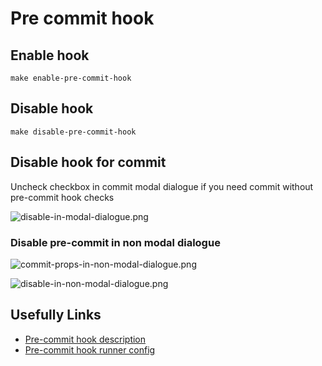 # Pre commit hook

## Enable hook 

```shell
make enable-pre-commit-hook
```

## Disable hook 

```shell
make disable-pre-commit-hook
```

## Disable hook for commit

Uncheck checkbox in commit modal dialogue 
if you need commit without pre-commit hook checks

![disable-in-modal-dialogue.png](asset/img/hook/disable-in-modal-dialogue.png)

### Disable pre-commit in non modal dialogue

![commit-props-in-non-modal-dialogue.png](asset/img/hook/commit-props-in-non-modal-dialogue.png)

![disable-in-non-modal-dialogue.png](asset/img/hook/disable-hook-in-non-modal-dialogue.png)

## Usefully Links

* [Pre-commit hook description](docs/overview.md)
* [Pre-commit hook runner config](docs/config-options.md)
